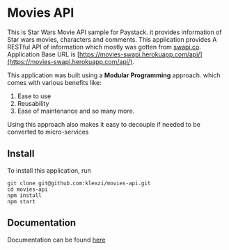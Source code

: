 # Movies API

This is Star Wars Movie API sample for Paystack. it provides information of Star wars movies, characters and comments. This application provides A RESTful API of information which mostly was gotten from [swapi.co](https://swapi.co).
Application Base URL is [https://movies-swapi.herokuapp.com/api/](https://movies-swapi.herokuapp.com/api/).

This application was built using a **Modular Programming** approach. which comes with various benefits like:

1. Ease to use
2. Reusability
3. Ease of maintenance and so many more.

Using this approach also makes it easy to decouple if needed to be converted to micro-services

## Install

To install this application,
run

    git clone git@github.com:klexzi/movies-api.git
    cd movies-api
    npm install
    npm start
    
## Documentation

Documentation can be found [here](https://documenter.getpostman.com/view/5366815/S1TR5LH7)
